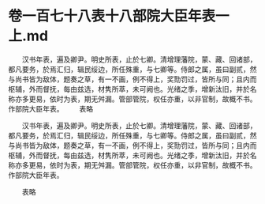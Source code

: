 # 卷一百七十八表十八部院大臣年表一上.md

　　汉书年表，遍及卿尹。明史所表，止於七卿。清增理藩院，蒙、藏、回诸部，都凡要务，於焉汇归，辑民绥边，所任殊重，与七卿等。侍郎之属，虽曰副贰，然与尚书皆为敌体，题奏之草，有一不画，例不得上，奖勚罚过，皆所与同；且内而枢辅，外而督抚，每由兹选，材隽所萃，未可阙也。光绪之季，增新汰旧，并於名称亦多更易，依时为表，期无舛漏。管部管院，权任亦重，以非官制，故概不书。作部院大臣年表。 　　表略

　　汉书年表，遍及卿尹。明史所表，止於七卿。清增理藩院，蒙、藏、回诸部，都凡要务，於焉汇归，辑民绥边，所任殊重，与七卿等。侍郎之属，虽曰副贰，然与尚书皆为敌体，题奏之草，有一不画，例不得上，奖勚罚过，皆所与同；且内而枢辅，外而督抚，每由兹选，材隽所萃，未可阙也。光绪之季，增新汰旧，并於名称亦多更易，依时为表，期无舛漏。管部管院，权任亦重，以非官制，故概不书。作部院大臣年表。

　　表略